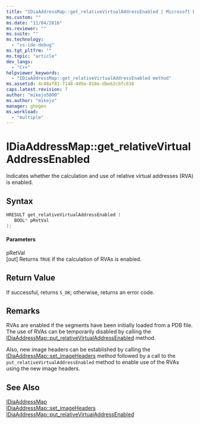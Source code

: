 ```yaml
---
title: "IDiaAddressMap::get_relativeVirtualAddressEnabled | Microsoft Docs"
ms.custom: ""
ms.date: "11/04/2016"
ms.reviewer: ""
ms.suite: ""
ms.technology: 
  - "vs-ide-debug"
ms.tgt_pltfrm: ""
ms.topic: "article"
dev_langs: 
  - "C++"
helpviewer_keywords: 
  - "IDiaAddressMap::get_relativeVirtualAddressEnabled method"
ms.assetid: 4c48af81-7148-4d9a-818e-dbe62cbfc638
caps.latest.revision: 7
author: "mikejo5000"
ms.author: "mikejo"
manager: ghogen
ms.workload: 
  - "multiple"
---
```

# IDiaAddressMap::get_relativeVirtualAddressEnabled
Indicates whether the calculation and use of relative virtual addresses (RVA) is enabled.  
  
## Syntax  
  
```C++  
HRESULT get_relativeVirtualAddressEnabled (   
   BOOL* pRetVal  
);  
```  
  
#### Parameters  
 pRetVal  
 [out] Returns `TRUE` if the calculation of RVAs is enabled.  
  
## Return Value  
 If successful, returns `S_OK`; otherwise, returns an error code.  
  
## Remarks  
 RVAs are enabled if the segments have been initially loaded from a PDB file. The use of RVAs can be temporarily disabled by calling the [IDiaAddressMap::put_relativeVirtualAddressEnabled](../../debugger/debug-interface-access/idiaaddressmap-put-relativevirtualaddressenabled.md) method.  
  
 Also, new image headers can be established by calling the [IDiaAddressMap::set_imageHeaders](../../debugger/debug-interface-access/idiaaddressmap-set-imageheaders.md) method followed by a call to the `put_relativeVirtualAddressEnabled` method to enable use of the RVAs using the new image headers.  
  
## See Also  
 [IDiaAddressMap](../../debugger/debug-interface-access/idiaaddressmap.md)   
 [IDiaAddressMap::set_imageHeaders](../../debugger/debug-interface-access/idiaaddressmap-set-imageheaders.md)   
 [IDiaAddressMap::put_relativeVirtualAddressEnabled](../../debugger/debug-interface-access/idiaaddressmap-put-relativevirtualaddressenabled.md)